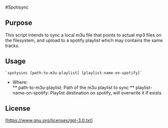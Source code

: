#Spotisync

## Purpose
This script intends to sync a local m3u file that points to actual mp3 files on the filesystem, and upload to a spotify playlist which may contains the same tracks.

## Usage

    `spotysinc [path-to-m3u-playlist] [playlist-name-on-spotify]`

* Where:  
** path-to-m3u-playlist: Path of the m3u playlist to sync
** playlist-name-on-spotify: Playlist destination on spotify, will overwrite it if exists

## License
[https://www.gnu.org/licenses/gpl-3.0.txt] 